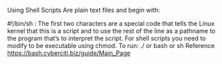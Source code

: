 Using Shell Scripts
Are plain text files and begin with:
    
#!/bin/sh : The first two characters are a special code that tells the Linux kernel that this is a script and to use the rest of the line as a pathname to the program that’s to interpret the script.
For shell scripts you need to modify to be executable using chmod. To run: ./<filename> or bash <filename> or sh <filename>
Reference
https://bash.cyberciti.biz/guide/Main_Page
